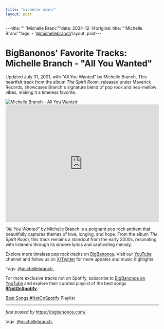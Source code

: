 ```yaml
---
title: "michelle branc"
layout: post
---
```

---title: "' 'Michelle Branc''"date: 2024-12-14original_title: "'Michelle Branc'"tags:  - '[@michellebranch](/tags/michellebranch/)'layout: post---<!-- Post Title --><h1 >BigBanonos' Favorite Tracks: Michelle Branch - "All You Wanted"</h1> <!-- Introductory Text --><p >Updated July 31, 2001, with "All You Wanted" by Michelle Branch. This heartfelt track from the album <em>The Spirit Room</em>, released under Maverick Records, showcases Branch's signature blend of pop rock and neo-mellow vibes, making it a timeless favorite.</p> <!-- Featured Image --><div > <img src="https://i.ytimg.com/vi/Cbo2n2MzxxE/maxresdefault.jpg" alt="Michelle Branch - All You Wanted" /></div> <!-- YouTube Video Embed --><div > <iframe width="100%" height="385" src="https://www.youtube.com/embed/Cbo2n2MzxxE" title="Michelle Branch - All You Wanted (Official Music Video) | Warner Records" frameborder="0" allow="accelerometer; autoplay; clipboard-write; encrypted-media; gyroscope; picture-in-picture; web-share" referrerpolicy="strict-origin-when-cross-origin" allowfullscreen></iframe></div> <!-- Song Information --><div > <p><em>"All You Wanted"</em> by Michelle Branch is a poignant pop rock anthem that beautifully captures themes of love, longing, and hope. From the album <em>The Spirit Room</em>, this track remains a standout from the early 2000s, resonating with listeners through its sincere lyrics and captivating melody.</p></div> <!-- Footer Links --><div > <p>Explore more timeless pop rock tracks on <a href="https://bigbanonos.com/" target="_blank">BigBanonos</a>. Visit our <a href="https://www.youtube.com/[@BigBanonos](/tags/BigBanonos/)" target="_blank">YouTube</a> channel and follow us on <a href="https://x.com/bigbanonos" target="_blank">X/Twitter</a> for more updates and music highlights.</p></div> <!-- Tags --><p >Tags: [@michellebranch](/tags/michellebranch/),</p><!--Subscribe and Playlist Links--><div>    <p>For more exclusive tracks not on Spotify, subscribe to <a href="https://www.youtube.com/[@BigBanonos](/tags/BigBanonos/)" target="_blank">BigBanonos on YouTube</a> and explore their curated playlist of the best songs <strong>[#NotOnSpotify](/tags/NotOnSpotify/)</strong>.</p>    <p><a href="https://www.youtube.com/playlist?list=PLtuNtuTatqI0kFahUCbtbfenC_ET5O_tr" target="_blank">Best Songs [#NotOnSpotify](/tags/NotOnSpotify/) Playlist<br /></a></p></div><hr /><p><em>first posted by</em> <a href="https://bigbanonos.com/" rel="noopener" target="_new">https://bigbanonos.com/</a></p><p>tags: [@michellebranch](/tags/michellebranch/),</p>